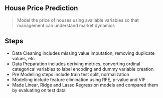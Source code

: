 ## House Price Prediction
> Model the price of houses using available variables so that management can understand market dynamics

## Steps
- Data Cleaning includes missing value imputation, removing duplicate values, etc
- Data Preparation includes deriving metrics, converting ordinal categorical variables to label encoding and dummy variable creation
- Pre Modelling steps include train test split, normalization
- Modelling include feature elimination using RFE, p-value and VIF
- Made Linear, Ridge and Lasso Regression models and compared them by evaluating on test data
